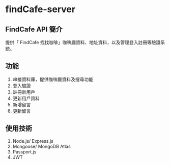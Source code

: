 # findCafe-server
## FindCafe API 簡介
提供「 FindCafe 找找咖啡」咖啡廳資料、地址資料，以及管理登入註冊等驗證系統。
## 功能
1. 串接資料庫，提供咖啡廳資料及搜尋功能
2. 登入驗證
3. 註冊新用戶
4. 更新用戶資料
5. 新增留言
6. 更新留言

## 使用技術
1. Node.js/ Express.js
2. Mongoose/ MongoDB Atlas
3. Passport.js
4. JWT

